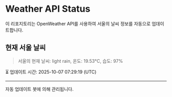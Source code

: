 
# Weather API Status

이 리포지토리는 OpenWeather API를 사용하여 서울의 날씨 정보를 자동으로 업데이트합니다.

## 현재 서울 날씨
> 서울의 현재 날씨: light rain, 온도: 19.53°C, 습도: 97%

⏳ 업데이트 시간: 2025-10-07 07:29:19 (UTC)

---
자동 업데이트 봇에 의해 관리됩니다.
